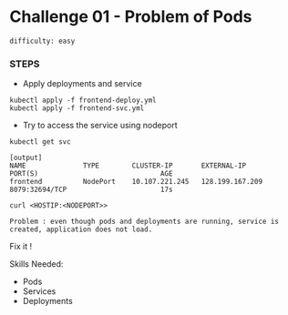 # Challenge 01 - Problem of Pods

`difficulty: easy`

### STEPS

  * Apply deployments and service

```
kubectl apply -f frontend-deploy.yml
kubectl apply -f frontend-svc.yml
```
  * Try to access the service using nodeport 

```
kubectl get svc

[output]
NAME              TYPE        CLUSTER-IP       EXTERNAL-IP       PORT(S)                              AGE
frontend          NodePort    10.107.221.245   128.199.167.209   8079:32694/TCP                       17s
```

```
curl <HOSTIP:<NODEPORT>>
```

`Problem : even though pods and deployments are running, service is created, application does not load.`

Fix it ! 

Skills Needed: 
  - Pods 
  - Services
  - Deployments
